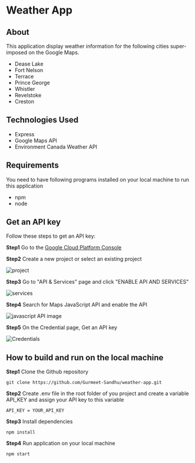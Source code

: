 # Weather App

## About

This application display weather information for the following cities super-imposed on the Google Maps.
* Dease Lake
* Fort Nelson
* Terrace
* Prince George
* Whistler
* Revelstoke
* Creston

## Technologies Used

* Express
* Google Maps API
* Environment Canada Weather API

## Requirements
You need to have following programs installed on your local machine to run this application
* npm
* node

## Get an API key
Follow these steps to get an API key:

**Step1** Go to the [Google Cloud Platform Console](https://cloud.google.com/console/google/maps-apis/overview)

**Step2** Create a new project or select an existing project

![project](https://i.ibb.co/thtStmz/project.png)

**Step3** Go to "API & Services" page and click "ENABLE API AND SERVICES"

![services](https://i.ibb.co/VWsxmhj/services.png)

**Step4** Search for Maps JavaScript API and enable the API

![javascript API image](https://i.ibb.co/PGxGdGM/api.png)

**Step5** On the Credential page, Get an API key

![Credentials](https://i.ibb.co/GTHHYX3/credentials.png)


## How to build and run on the local machine

**Step1** Clone the Github repository
```
git clone https://github.com/Gurmeet-Sandhu/weather-app.git

```

**Step2** Create .env file in the root folder of you project and create a variable API_KEY and assign your API key to this variable

```
API_KEY = YOUR_API_KEY
```

**Step3** Install dependencies

```
npm install

```

**Step4** Run application on your local machine

```
npm start

```

